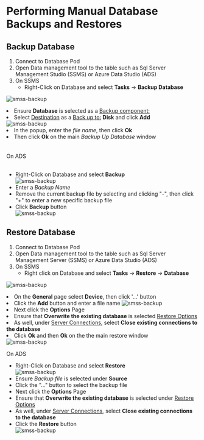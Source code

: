 # Performing Manual Database Backups and Restores

## Backup Database
1. Connect to Database Pod
2. Open Data management tool to the table such as Sql Server Management Studio (SSMS) or Azure Data Studio (ADS)
3. On SSMS 
   <ul>
        <li>Right-Click on Database and select <b>Tasks</b> -> <b>Backup Database</b></li> 
![smss-backup](./resources/ssms-backup.png) 
          <li>Ensure <b>Database</b> is selected as a <u>Backup component:</u></li>
        <li>Select <u>Destination</u> as a <u>Back up to:</u> <b>Disk</b> and click <b>Add</b></li>
![smss-backup](./resources/ssms-backup-2.png) 
            <li>In the popup, enter the <i>file name</i>, then click <b>Ok</b></li><li>Then click <b>Ok</b> on the main <i>Backup Up Database</i> window</li>
    </ul>
    <br />   
    On ADS
    <ul>    
        <li>Right-Click on Database and select <b>Backup</b></li>
![smss-backup](./resources/ads-backup.png) 
        <li>Enter a <i>Backup Name</i></li>
        <li>Remove the current backup file by selecting and clicking "-", then click "+" to enter a new specific backup file</li>
        <li>Click <b>Backup</b> button</li>
![smss-backup](./resources/ads-backup-2.png) 
    </ul>

## Restore Database
1. Connect to Database Pod
2. Open Data management tool to the table such as Sql Server Management Server (SSMS) or Azure Data Studio (ADS)
3. On SSMS
    <ul>
        <li>Right click on Database and select <b>Tasks</b> -> <b>Restore</b> -> <b>Database</b></li>
![smss-backup](./resources/ssms-restore.png) 
        <li>On the <b>General</b> page select <b>Device</b>, then click '...' button</li>
        <li>Click the <b>Add</b> button and enter a file name
![smss-backup](./resources/ssms-restore-2.png) 
        <li>Next click the <b>Options</b> Page</li>
        <li>Ensure that <b>Overwrite the existing database</b> is selected <u>Restore Options</u></li>
        <li>As well, under <u>Server Connections</u>, select <b>Close existing connections to the database</b>
        <li>Click <b>Ok</b> and then <b>Ok</b> on the the main restore window</li>
![smss-backup](./resources/ssms-restore-3.png) 
    </u>

   On ADS
    <ul>
        <li>Right-Click on Database and select <b>Restore</b></li>
![smss-backup](./resources/ads-restore.png) 
        <li>Ensure <i>Backup file</i> is selected under <b>Source</b>
        <li>Click the "..." button to select the backup file
        <li>Next click the <b>Options</b> Page</li>
        <li>Ensure that <b>Overwrite the existing database</b> is selected under <u>Restore Options</u></li>
        <li>As well, under <u>Server Connections</u>, select <b>Close existing connections to the database</b>
        <li>Click the <b>Restore</b> button</li>
![smss-backup](./resources/ads-restore-2.png) 
    </ul>